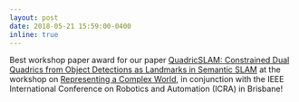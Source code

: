 ```yaml
---
layout: post
date: 2018-05-21 15:59:00-0400
inline: true
---
```



Best workshop paper award for our paper [QuadricSLAM: Constrained Dual Quadrics from Object Detections as Landmarks in Semantic SLAM](https://arxiv.org/abs/1804.04011) at the workshop on [Representing a Complex World](https://natanaso.github.io/rcw-icra18/), in conjunction with the IEEE International Conference on Robotics and Automation (ICRA) in Brisbane!
